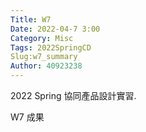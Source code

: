 ```yaml
---
Title: W7
Date: 2022-04-7 3:00
Category: Misc
Tags: 2022SpringCD    
Slug:w7_summary
Author: 40923238
---
```


2022 Spring 協同產品設計實習.

<!-- PELICAN_END_SUMMARY -->

W7 成果
